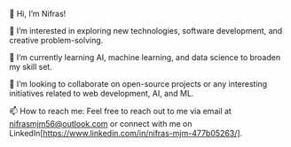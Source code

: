 👋 Hi, I’m Nifras!

👀 I’m interested in exploring new technologies, software development, and creative problem-solving.

🌱 I’m currently learning AI, machine learning, and data science to broaden my skill set.

💞️ I’m looking to collaborate on open-source projects or any interesting initiatives related to web development, AI, and ML.

📫 How to reach me: Feel free to reach out to me via email at nifrasmjm56@outlook.com or connect with me on LinkedIn[https://www.linkedin.com/in/nifras-mjm-477b05263/].

<!---
Nifras365/Nifras365 is a ✨ special ✨ repository because its `README.md` (this file) appears on your GitHub profile.
You can click the Preview link to take a look at your changes.
--->
